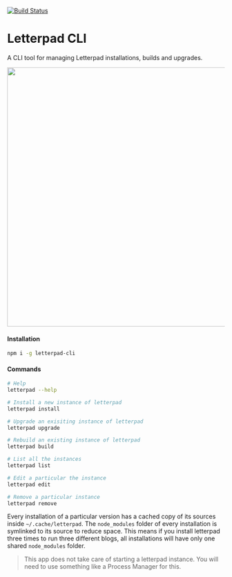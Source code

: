 [![Build Status](https://travis-ci.org/letterpad/letterpad-cli.svg?branch=master)](https://travis-ci.org/letterpad/letterpad-cli)

# Letterpad CLI

A CLI tool for managing Letterpad installations, builds and upgrades.


<img align="center" width="600" src="http://g.recordit.co/VerQvHLdST.gif">


#### Installation

```sh
npm i -g letterpad-cli
```

#### Commands

```sh
# Help
letterpad --help

# Install a new instance of letterpad
letterpad install

# Upgrade an exisiting instance of letterpad
letterpad upgrade

# Rebuild an existing instance of letterpad
letterpad build

# List all the instances
letterpad list

# Edit a particular the instance
letterpad edit

# Remove a particular instance
letterpad remove

```

Every installation of a particular version has a cached copy of its sources inside `~/.cache/letterpad`. The `node_modules` folder of every installation is symlinked to its source to reduce space. This means if you install letterpad three times to run three different blogs, all installations will have only one shared `node_modules` folder.

> This app does not take care of starting a letterpad instance. You will need to use something like a Process Manager for this.
